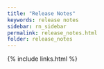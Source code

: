 ```yaml
---
title: "Release Notes"
keywords: release notes
sidebar: rn_sidebar
permalink: release_notes.html
folder: release_notes
---
```

{% include links.html %}
